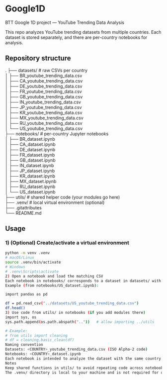 # Google1D
BTT Google 1D project — YouTube Trending Data Analysis

This repo analyzes YouTube trending datasets from multiple countries. Each dataset is stored separately, and there are per-country notebooks for analysis.

## Repository structure
.
├── datasets/ # raw CSVs per country<br/>
│ ├── BR_youtube_trending_data.csv<br/>
│ ├── CA_youtube_trending_data.csv<br/>
│ ├── DE_youtube_trending_data.csv<br/>
│ ├── FR_youtube_trending_data.csv<br/>
│ ├── GB_youtube_trending_data.csv<br/>
│ ├── IN_youtube_trending_data.csv<br/>
│ ├── JP_youtube_trending_data.csv<br/>
│ ├── KR_youtube_trending_data.csv<br/>
│ ├── MX_youtube_trending_data.csv<br/>
│ ├── RU_youtube_trending_data.csv<br/>
│ └── US_youtube_trending_data.csv<br/>
├── notebooks/ # per-country Jupyter notebooks<br/>
│ ├── BR_dataset.ipynb<br/>
│ ├── CA_dataset.ipynb<br/>
│ ├── DE_dataset.ipynb<br/>
│ ├── FR_dataset.ipynb<br/>
│ ├── GB_dataset.ipynb<br/>
│ ├── IN_dataset.ipynb<br/>
│ ├── JP_dataset.ipynb<br/>
│ ├── KR_dataset.ipynb<br/>
│ ├── MX_dataset.ipynb<br/>
│ ├── RU_dataset.ipynb<br/>
│ └── US_dataset.ipynb<br/>
├── utils/ # shared helper code (your modules go here)<br/>
├── .venv/ # local virtual environment (optional)<br/>
├── .gitattributes<br/>
└── README.md<br/>

## Usage

### 1) (Optional) Create/activate a virtual environment
```bash
python -m venv .venv
# macOS/Linux
source .venv/bin/activate
# Windows
# .venv\Scripts\activate
2) Open a notebook and load the matching CSV
Each notebook in notebooks/ corresponds to a dataset in datasets/ with the same country code.
Example (from notebooks/US_dataset.ipynb):

import pandas as pd

df = pd.read_csv("../datasets/US_youtube_trending_data.csv")
df.head()
3) Use code from utils/ in notebooks (if you add modules there)
import sys, os
sys.path.append(os.path.abspath(".."))   # allow importing ../utils

# Example:
# from utils import cleaning
# df = cleaning.basic_clean(df)
Naming convention
Datasets: <COUNTRY>_youtube_trending_data.csv (ISO Alpha-2 code)
Notebooks: <COUNTRY>_dataset.ipynb
Each notebook is intended to analyze the dataset with the same country code (e.g., US_dataset.ipynb ↔ US_youtube_trending_data.csv).
Notes
Keep shared functions in utils/ to avoid repeating code across notebooks.
The .venv/ directory is local to your machine and is not required for others; they can create their own environment.
